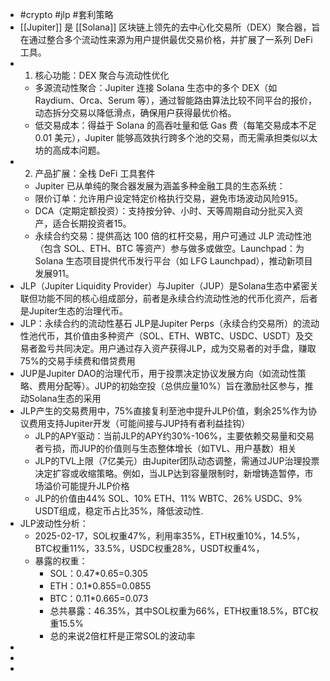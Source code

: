 - #crypto #jlp #套利策略
- [[Jupiter]] 是 [[Solana]] 区块链上领先的去中心化交易所（DEX）聚合器，旨在通过整合多个流动性来源为用户提供最优交易价格，并扩展了一系列 DeFi 工具。
- 1. 核心功能：DEX 聚合与流动性优化
	- 多源流动性聚合：Jupiter 连接 Solana 生态中的多个 DEX（如 Raydium、Orca、Serum 等），通过智能路由算法比较不同平台的报价，动态拆分交易以降低滑点，确保用户获得最优价格。
	- 低交易成本：得益于 Solana 的高吞吐量和低 Gas 费（每笔交易成本不足 0.01 美元），Jupiter 能够高效执行跨多个池的交易，而无需承担类似以太坊的高成本问题。
- 2. 产品扩展：全栈 DeFi 工具套件
	- Jupiter 已从单纯的聚合器发展为涵盖多种金融工具的生态系统：
	- 限价订单：允许用户设定特定价格执行交易，避免市场波动风险915。
	- DCA（定期定额投资）：支持按分钟、小时、天等周期自动分批买入资产，适合长期投资者15。
	- 永续合约交易：提供高达 100 倍的杠杆交易，用户可通过 JLP 流动性池（包含 SOL、ETH、BTC 等资产）参与做多或做空。Launchpad：为 Solana 生态项目提供代币发行平台（如 LFG Launchpad），推动新项目发展911。
- JLP（Jupiter Liquidity Provider）与Jupiter（JUP）是Solana生态中紧密关联但功能不同的核心组成部分，前者是永续合约流动性池的代币化资产，后者是Jupiter生态的治理代币。
- JLP：永续合约的流动性基石
  JLP是Jupiter Perps（永续合约交易所）的流动性池代币，其价值由多种资产（SOL、ETH、WBTC、USDC、USDT）及交易者盈亏共同决定。用户通过存入资产获得JLP，成为交易者的对手盘，赚取75%的交易手续费和借贷费用
- JUP是Jupiter DAO的治理代币，用于投票决定协议发展方向（如流动性策略、费用分配等）。JUP的初始空投（总供应量10%）旨在激励社区参与，推动Solana生态的采用
- JLP产生的交易费用中，75%直接复利至池中提升JLP价值，剩余25%作为协议费用支持Jupiter开发（可能间接与JUP持有者利益挂钩）
	- JLP的APY驱动：当前JLP的APY约30%-106%，主要依赖交易量和交易者亏损，而JUP的价值则与生态整体增长（如TVL、用户基数）相关
	- JLP的TVL上限（7亿美元）由Jupiter团队动态调整，需通过JUP治理投票决定扩容或收缩策略。例如，当JLP达到容量限制时，新增铸造暂停，市场溢价可能提升JLP价格
	- JLP的价值由44% SOL、10% ETH、11% WBTC、26% USDC、9% USDT组成，稳定币占比35%，降低波动性.
- JLP波动性分析：
	- 2025-02-17，SOL权重47%，利用率35%，ETH权重10%，14.5%，BTC权重11%，33.5%，USDC权重28%，USDT权重4%，
	- 暴露的权重：
		- SOL：0.47*0.65=0.305
		- ETH：0.1*0.855=0.0855
		- BTC：0.11*0.665=0.073
		- 总共暴露：46.35%，其中SOL权重为66%，ETH权重18.5%，BTC权重15.5%
		- 总的来说2倍杠杆是正常SOL的波动率
-
-
-